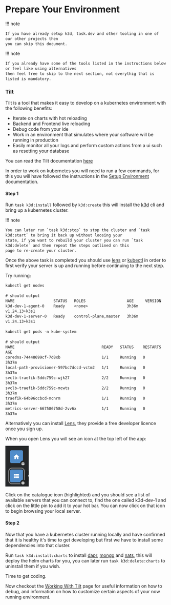 # Prepare Your Environment

!!! note

    If you have already setup k3d, task.dev and other tooling in one of our other projects then
    you can skip this document.

!!! note
    
    If you already have some of the tools listed in the instructions below or feel like using alternatives
    then feel free to skip to the next section, not everythig that is listed is mandatory.

### Tilt

Tilt is a tool that makes it easy to develop on a kubernetes environment with the following benefits:

- Iterate on charts with hot reloading
- Backend and Frontend live reloading
- Debug code from your ide
- Work in an environment that simulates where your software will be running in production
- Easily monitor all your logs and perform custom actions from a ui such as resetting your database

You can read the Tilt documentation [here](https://tilt.dev/)

In order to work on kubernetes you will need to run a few commands, for this you will have followed the instructions
in the [Setup Environment](gs_setup.md) documentation.

#### Step 1

Run `task k3d:install` followed by `k3d:create` this will install the [k3d](https://k3d.io/v5.6.3/) cli and bring up
a kubernetes cluster.

!!! note

    You can later run `task k3d:stop` to stop the cluster and `task k3d:start` to bring it back up without loosing your 
    state, if you want to rebuild your cluster you can run `task k3d:delete` and then repeat the steps outlined on this
    page to re-create your cluster.

Once the above task is completed you should use [lens](https://k8slens.dev/) or [kubectl](https://kubernetes.io/docs/tasks/tools/) 
in order to first verify your server is up and running before continuing to the next step.

Try running:
```shell
kubectl get nodes

# should output
NAME                 STATUS   ROLES                  AGE     VERSION
k3d-dev-1-agent-0    Ready    <none>                 3h36m   v1.24.13+k3s1
k3d-dev-1-server-0   Ready    control-plane,master   3h36m   v1.24.13+k3s1

kubectl get pods -n kube-system

# should output
NAME                                      READY   STATUS    RESTARTS   AGE
coredns-74448699cf-7d8xb                  1/1     Running   0          3h37m
local-path-provisioner-597bc7dccd-vctm2   1/1     Running   0          3h37m
svclb-traefik-5ddc759c-wjk27              2/2     Running   0          3h37m
svclb-traefik-5ddc759c-mcwts              2/2     Running   0          3h37m
traefik-64b96ccbcd-mcnrm                  1/1     Running   0          3h37m
metrics-server-667586758d-2vv6x           1/1     Running   0          3h37m
```

Alternatively you can install [Lens](https://k8slens.dev/), they provide a free developer licence once you sign up.

When you open Lens you will see an icon at the top left of the app:

![image](static/lens_catalog.png)

Click on the catalogue icon (highlighted) and you should see a list of available servers that you can connect to, find
the one called k3d-dev-1 and click on the little pin to add it to your hot bar. You can now click on that icon to
begin browsing your local server.

#### Step 2

Now that you have a kubernetes cluster running locally and have confirmed that it is healthy it's time to get developing
but first we have to install some dependencies into that cluster.

Run `task k3d:install:charts` to install [dapr](https://docs.dapr.io/), [mongo](https://www.mongodb.com/docs/) 
and [nats](https://docs.nats.io/), this will deploy the helm charts for you, you can later run `task k3d:delete:charts` to 
uninstall them if you wish.

Time to get coding.

Now checkout the [Working With Tilt](tilt_usage.md) page for useful information on how to debug, and information
on how to customize certain aspects of your now running environment.
